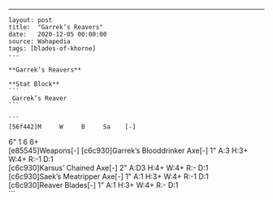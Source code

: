 ---
    layout: post
    title:  "Garrek’s Reavers"
    date:   2020-12-05 00:00:00
    source: Wahapedia
    tags: [blades-of-khorne]
    ---
    
    **Garrek’s Reavers**
    
    **Stat Block**
    ```
     Garrek’s Reaver
    ```
    
    ```
    [56f442]M     W     B     Sa    [-]
6"    1     6     6+    
[e85545]Weapons[-]
[c6c930]Garrek’s Blooddrinker Axe[-]
1"     A:3    H:3+   W:4+   R:-1   D:1   
[c6c930]Karsus’ Chained Axe[-]
2"     A:D3   H:4+   W:4+   R:-    D:1   
[c6c930]Saek’s Meatripper Axe[-]
1"     A:1    H:3+   W:4+   R:-1   D:1   
[c6c930]Reaver Blades[-]
1"     A:1    H:3+   W:4+   R:-    D:1   
    ```
    
    
    